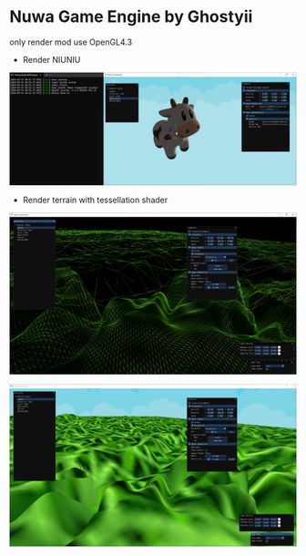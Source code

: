 # Nuwa Game Engine by Ghostyii

only render mod use OpenGL4.3

- Render NIUNIU

![Snipaste](./ReadmeImgs/Snipaste0.png)

- Render terrain with tessellation shader

![Snipaste](./ReadmeImgs/Snipaste1.png)

![Snipaste](./ReadmeImgs/Snipaste2.png)
